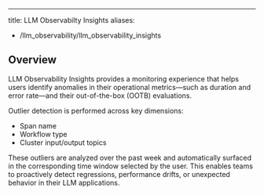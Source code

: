 ---
title: LLM Observabilty Insights
aliases:
  - /llm_observability/llm_observability_insights

## Overview

LLM Observability Insights provides a monitoring experience that helps users identify anomalies in their operational metrics—such as duration and error rate—and their out-of-the-box (OOTB) evaluations.

Outlier detection is performed across key dimensions:
- Span name
- Workflow type
- Cluster input/output topics

These outliers are analyzed over the past week and automatically surfaced in the corresponding time window selected by the user. This enables teams to proactively detect regressions, performance drifts, or unexpected behavior in their LLM applications.

